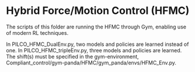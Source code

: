 # Hybrid Force/Motion Control (HFMC)

The scripts of this folder are running the HFMC through Gym, enabling use of modern RL techniques. 

In PILCO_HFMC_DualEnv.py, two models and policies are learned instead of one. In PILCO_HFMC_tripleEnv.py, three models and policies are learned. The shift(s) must be specified in the gym-environment, Compliant_control/gym-panda/HFMC/gym_panda/envs/HFMC_Env.py.
